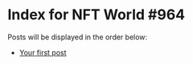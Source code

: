 # Index for NFT World #964
Posts will be displayed in the order below:

- [Your first post](./001-first.md)

